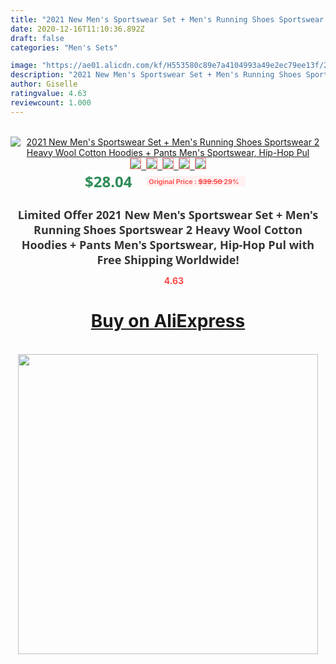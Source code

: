 ```yaml
---
title: "2021 New Men's Sportswear Set + Men's Running Shoes Sportswear 2 Heavy Wool Cotton Hoodies + Pants Men's Sportswear, Hip-Hop Pul"
date: 2020-12-16T11:10:36.892Z
draft: false
categories: "Men's Sets"

image: "https://ae01.alicdn.com/kf/H553580c89e7a4104993a49e2ec79ee13f/2021-New-Men-s-Sportswear-Set-Men-s-Running-Shoes-Sportswear-2-Heavy-Wool-Cotton-Hoodies.jpg"
description: "2021 New Men's Sportswear Set + Men's Running Shoes Sportswear 2 Heavy Wool Cotton Hoodies + Pants Men's Sportswear, Hip-Hop Pul"
author: Giselle
ratingvalue: 4.63
reviewcount: 1.000
---
```

<br>
<div style="text-align: center;">
<a href="https://s.click.aliexpress.com/e/_A6uB7R" target="_blank" rel="nofollow noopener noreferrer"><img alt="2021 New Men's Sportswear Set + Men's Running Shoes Sportswear 2 Heavy Wool Cotton Hoodies + Pants Men's Sportswear, Hip-Hop Pul" class="magnifier-image" src="https://ae01.alicdn.com/kf/H553580c89e7a4104993a49e2ec79ee13f/2021-New-Men-s-Sportswear-Set-Men-s-Running-Shoes-Sportswear-2-Heavy-Wool-Cotton-Hoodies.jpg_640x640.jpg">
<br>
<img style="border:1px solid salmon" src="https://ae01.alicdn.com/kf/H553580c89e7a4104993a49e2ec79ee13f/2021-New-Men-s-Sportswear-Set-Men-s-Running-Shoes-Sportswear-2-Heavy-Wool-Cotton-Hoodies.jpg_120x120.jpg">&nbsp;&nbsp;<img style="border:1px solid salmon" src="https://ae01.alicdn.com/kf/Hfdc878c5a0b143eaa4084a8b62f21b47N/2021-New-Men-s-Sportswear-Set-Men-s-Running-Shoes-Sportswear-2-Heavy-Wool-Cotton-Hoodies.jpg_120x120.jpg">&nbsp;&nbsp;<img style="border:1px solid salmon" src="https://ae01.alicdn.com/kf/H3f724f9f9ccd46548153a639daa5163er/2021-New-Men-s-Sportswear-Set-Men-s-Running-Shoes-Sportswear-2-Heavy-Wool-Cotton-Hoodies.jpg_120x120.jpg">&nbsp;&nbsp;<img style="border:1px solid salmon" src="https://ae01.alicdn.com/kf/H89ad78b74f7b4973a138d1fc8422deb1a/2021-New-Men-s-Sportswear-Set-Men-s-Running-Shoes-Sportswear-2-Heavy-Wool-Cotton-Hoodies.jpg_120x120.jpg">&nbsp;&nbsp;<img style="border:1px solid salmon" src="https://ae01.alicdn.com/kf/H3a7004d032124c43a32a790a1887b3181/2021-New-Men-s-Sportswear-Set-Men-s-Running-Shoes-Sportswear-2-Heavy-Wool-Cotton-Hoodies.jpg_120x120.jpg"></a></div><br0>
<div style="text-align: center;"><span style="background-color: white; border: 0px; box-sizing: border-box; color: seagreen; display: inline-block; font-family: &quot;open sans&quot; , &quot;arial&quot; , &quot;helvetica&quot; , sans-serif , &quot;heiti&quot;; font-size: 24px; font-stretch: inherit; font-weight: 700; line-height: inherit; margin: 0px 10px 0px 0px; padding: 0px; vertical-align: middle;">$28.04 </span>
<span style="background: rgb(255 , 241 , 241); border-radius: 3px; border: 0px; box-sizing: border-box; color: #ff4747; display: inline-block; font-family: inherit; font-size: 12px; font-stretch: inherit; font-style: inherit; font-variant: inherit; font-weight: 600; line-height: inherit; margin: 0px; padding: 2px 5px; transform: scale(0.9); vertical-align: middle;">Original Price : <b style="text-decoration: line-through;">$39.50 </b> 29%&nbsp;&nbsp;</span></div>
<h1 style="color: #333333; display: inline-block; font-family: &quot;open sans&quot; , &quot;arial&quot; , &quot;helvetica&quot; , sans-serif , &quot;heiti&quot;; font-size: 18px; font-stretch: inherit; font-weight: 700; text-align: center;">Limited Offer 2021 New Men's Sportswear Set + Men's Running Shoes Sportswear 2 Heavy Wool Cotton Hoodies + Pants Men's Sportswear, Hip-Hop Pul with Free Shipping Worldwide!</h1>
<div style="color: #ff4747; text-align: center;">
<img src="https://4.bp.blogspot.com/-M0ZcTcb-5uY/XleCXlxnR4I/AAAAAAAAAEc/OrjgMkXV1oMQFaCRZj5HQwOCBcu3w1FegCPcBGAYYCw/s1600/star.png" style="height: 15px;">&nbsp;<b>4.63</b></div>
<div class="button_cont" align="center"><a class="buynow_a" href="https://s.click.aliexpress.com/e/_A6uB7R" target="_blank" rel="nofollow noopener noreferrer"><H1>Buy on AliExpress</H1></a></div><br>
<div class="separator" style="clear: both; text-align: center;">
<img src="https://lh3.googleusercontent.com/-pTy5HemUv9M/XlePHvY0dAI/AAAAAAAAAE4/0nX5iRUoIWY8eMW9Dpxeirr157OZliDIgCLcBGAsYHQ/s1600/badge.gif" width="480">
</div>

